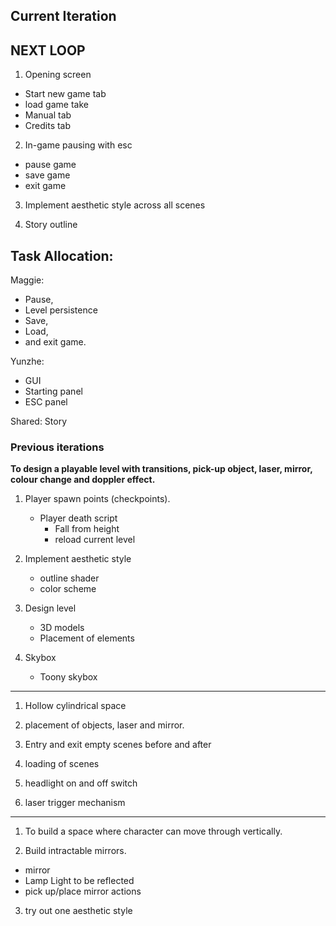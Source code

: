 ## Current Iteration

## NEXT LOOP

1. Opening screen
- Start new game tab
- load game take
- Manual tab
- Credits tab

2. In-game pausing with esc
- pause game
- save game
- exit game

3. Implement aesthetic style across all scenes

4. Story outline





## Task Allocation:

Maggie:
  - Pause, 
  - Level persistence
  - Save, 
  - Load, 
  - and exit game.

Yunzhe:
 - GUI
 - Starting panel
 - ESC panel
  

Shared:
  Story
  
 
 
  ### Previous iterations
  
  
**To design a playable level with transitions, pick-up object, laser, mirror, colour change and doppler effect.**

1. Player spawn points (checkpoints). 
	- Player death script
		- Fall from height
		- reload current level 

2. Implement aesthetic style
	- outline shader
	- color scheme

3. Design level
	- 3D models
	- Placement of elements

4. Skybox
	- Toony skybox

_________________________________________________________________
  
  1. Hollow cylindrical space

2. placement of objects, laser and mirror.

3. Entry and exit
empty scenes before and after

4. loading of scenes

5. headlight on and off switch

6. laser trigger mechanism

_________________________________________

1. To build a space where character can move through vertically.

2. Build intractable mirrors.
- mirror
- Lamp Light to be reflected
- pick up/place mirror actions

3. try out one aesthetic style 


